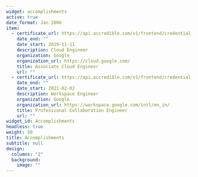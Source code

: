```yaml
---
widget: accomplishments
active: true
date_format: Jan 2006
item:
  - certificate_url: https://api.accredible.com/v1/frontend/credential_website_embed_image/certificate/14107278
    date_end: ""
    date_start: 2019-11-11
    description: Cloud Engineer
    organization: Google
    organization_url: https://cloud.google.com/
    title: Associate Cloud Engineer
    url: ""
  - certificate_url: https://api.accredible.com/v1/frontend/credential_website_embed_image/certificate/28323696
    date_end: ""
    date_start: 2021-02-02
    description: Workspace Engineer
    organization: Google
    organization_url: https://workspace.google.com/intl/en_in/
    title: Professional Collaboration Engineer
    url: ""
widget_id: Accomplishments
headless: true
weight: 50
title: Accomplishments
subtitle: null
design:
  columns: "2"
  background:
    image: ""
---
```


